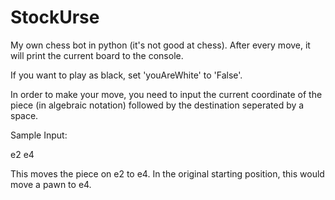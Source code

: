 # StockUrse
My own chess bot in python (it's not good at chess). After every move, it will print the current board to the console.

If you want to play as black, set 'youAreWhite' to 'False'.

In order to make your move, you need to input the current coordinate of the piece (in algebraic notation) followed by the destination seperated by a space.

Sample Input:

e2 e4

This moves the piece on e2 to e4. In the original starting position, this would move a pawn to e4.

